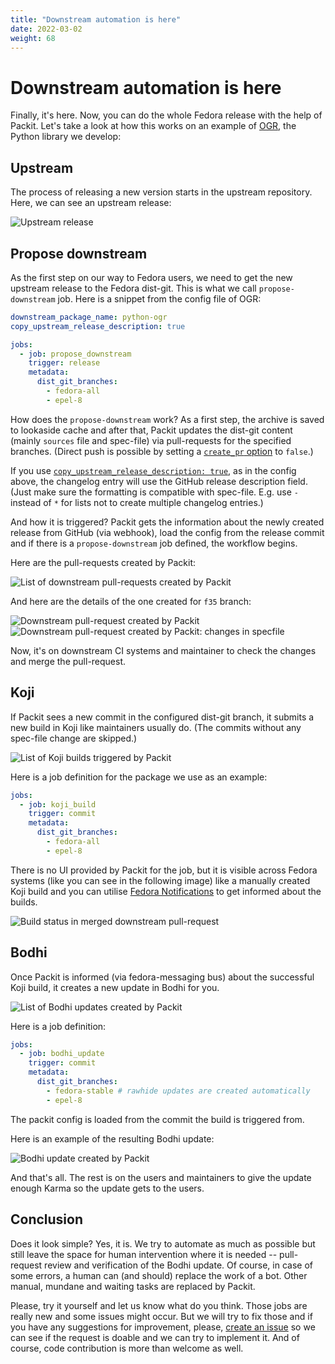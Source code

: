 ```yaml
---
title: "Downstream automation is here"
date: 2022-03-02
weight: 68
---
```


# Downstream automation is here

Finally, it's here. Now, you can do the whole Fedora release with the help of Packit.
Let's take a look at how this works on an example of [OGR](https://github.com/packit/ogr), the Python library we develop:

## Upstream

The process of releasing a new version starts in the upstream repository.
Here, we can see an upstream release:

![Upstream release](/images/downstream_workflow_upstream_release.png)

## Propose downstream

As the first step on our way to Fedora users, we need to get the new upstream release to the Fedora dist-git.
This is what we call `propose-downstream` job.
Here is a snippet from the config file of OGR:

```yaml
downstream_package_name: python-ogr
copy_upstream_release_description: true

jobs:
  - job: propose_downstream
    trigger: release
    metadata:
      dist_git_branches:
        - fedora-all
        - epel-8
```

How does the `propose-downstream` work?
As a first step, the archive is saved to lookaside cache
and after that, Packit updates the dist-git content (mainly `sources` file and spec-file)
via pull-requests for the specified branches. (Direct push is possible by setting a
[`create_pr` option](https://packit.dev/docs/configuration/#create_pr) to `false`.)

If you use [`copy_upstream_release_description: true`](https://packit.dev/docs/configuration/#copy_upstream_release_description),
as in the config above,
the changelog entry will use the GitHub release description field.
(Just make sure the formatting is compatible with spec-file.
E.g. use `-` instead of `*` for lists not to create multiple changelog entries.)

And how it is triggered?
Packit gets the information about the newly created release from GitHub (via webhook),
load the config from the release commit and if there is a `propose-downstream` job
defined, the workflow begins.

Here are the pull-requests created by Packit:

![List of downstream pull-requests created by Packit](/images/downstream_workflow_distgit_prs.png)

And here are the details of the one created for `f35` branch:

![Downstream pull-request created by Packit](/images/downstream_workflow_distgit_pr_detail.png)
![Downstream pull-request created by Packit: changes in specfile](/images/downstream_workflow_distgit_pr_specfile.png)

Now, it's on downstream CI systems and maintainer to check the changes and merge
the pull-request.

## Koji

If Packit sees a new commit in the configured dist-git branch, it submits a new build in Koji
like maintainers usually do. (The commits without any spec-file change are skipped.)

![List of Koji builds triggered by Packit](/images/downstream_workflow_koji_builds.png)

Here is a job definition for the package we use as an example:

```yaml
jobs:
  - job: koji_build
    trigger: commit
    metadata:
      dist_git_branches:
        - fedora-all
        - epel-8
```

There is no UI provided by Packit for the job,
but it is visible across Fedora systems (like you can see in the following image)
like a manually created Koji build and you can utilise
[Fedora Notifications](https://apps.fedoraproject.org/notifications/about)
to get informed about the builds.

![Build status in merged downstream pull-request](/images/downstream_workflow_distgit_pr_build_status.png)

## Bodhi

Once Packit is informed (via fedora-messaging bus) about the successful Koji build,
it creates a new update in Bodhi for you.

![List of Bodhi updates created by Packit](/images/downstream_workflow_bodhi_updates.png)

Here is a job definition:

```yaml
jobs:
  - job: bodhi_update
    trigger: commit
    metadata:
      dist_git_branches:
        - fedora-stable # rawhide updates are created automatically
        - epel-8
```

The packit config is loaded from the commit the build is triggered from.

Here is an example of the resulting Bodhi update:

![Bodhi update created by Packit](/images/downstream_workflow_bodhi_update_detail.png)

And that's all. The rest is on the users and maintainers to give the update enough Karma
so the update gets to the users.

## Conclusion

Does it look simple? Yes, it is. We try to automate
as much as possible but still leave the space for human intervention where it is needed --
pull-request review and verification of the Bodhi update.
Of course, in case of some errors, a human can (and should)
replace the work of a bot.
Other manual, mundane and waiting tasks are replaced by Packit.

Please, try it yourself and let us know what do you think.
Those jobs are really new and some issues might occur.
But we will try to fix those and if you have any suggestions
for improvement, please, [create an issue]() so we can
see if the request is doable and we can try to implement it.
And of course, code contribution is more than welcome as well.
